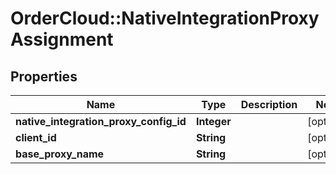 # OrderCloud::NativeIntegrationProxyAssignment

## Properties
Name | Type | Description | Notes
------------ | ------------- | ------------- | -------------
**native_integration_proxy_config_id** | **Integer** |  | [optional] 
**client_id** | **String** |  | [optional] 
**base_proxy_name** | **String** |  | [optional] 


